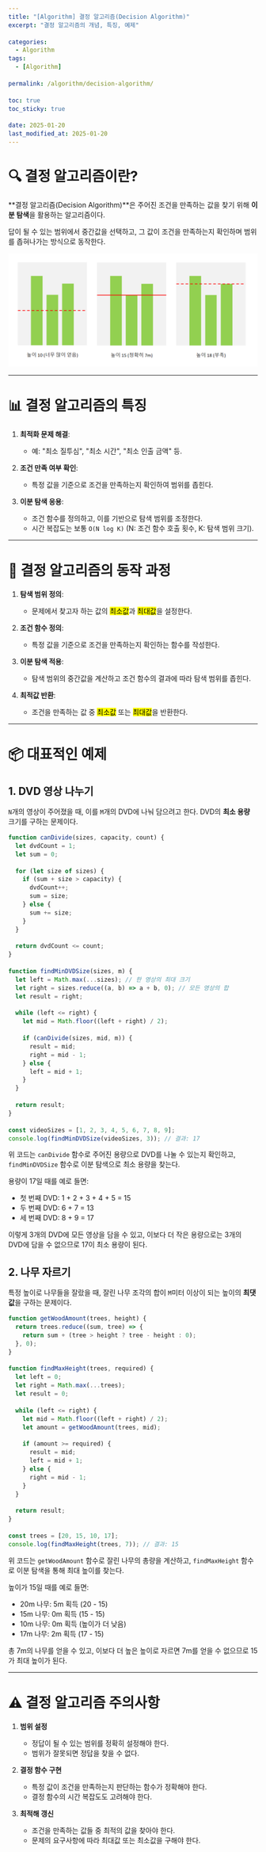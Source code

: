 ```yaml
---
title: "[Algorithm] 결정 알고리즘(Decision Algorithm)"
excerpt: "결정 알고리즘의 개념, 특징, 예제"

categories:
  - Algorithm
tags:
  - [Algorithm]

permalink: /algorithm/decision-algorithm/

toc: true
toc_sticky: true

date: 2025-01-20
last_modified_at: 2025-01-20
---
```


# 🔍 결정 알고리즘이란?

**결정 알고리즘(Decision Algorithm)**은 주어진 조건을 만족하는 값을 찾기 위해 **이분 탐색**을 활용하는 알고리즘이다.

답이 될 수 있는 범위에서 중간값을 선택하고, 그 값이 조건을 만족하는지 확인하며 범위를 좁혀나가는 방식으로 동작한다.

![decision](/assets/images/posts_img/algorithm/decision.png)

---

# 📊 결정 알고리즘의 특징

1. **최적화 문제 해결**:

   - 예: "최소 질투심", "최소 시간", "최소 인출 금액" 등.

2. **조건 만족 여부 확인**:

   - 특정 값을 기준으로 조건을 만족하는지 확인하여 범위를 좁힌다.

3. **이분 탐색 응용**:
   - 조건 함수를 정의하고, 이를 기반으로 탐색 범위를 조정한다.
   - 시간 복잡도는 보통 `O(N log K)` (N: 조건 함수 호출 횟수, K: 탐색 범위 크기).

---

# 🔄 결정 알고리즘의 동작 과정

1. **탐색 범위 정의**:

   - 문제에서 찾고자 하는 값의 <mark>최소값</mark>과 <mark>최대값</mark>을 설정한다.

2. **조건 함수 정의**:

   - 특정 값을 기준으로 조건을 만족하는지 확인하는 함수를 작성한다.

3. **이분 탐색 적용**:

   - 탐색 범위의 중간값을 계산하고 조건 함수의 결과에 따라 탐색 범위를 좁힌다.

4. **최적값 반환**:
   - 조건을 만족하는 값 중 <mark>최소값</mark> 또는 <mark>최대값</mark>을 반환한다.

---

# 📦 대표적인 예제

<h2>1. DVD 영상 나누기</h2>

`N`개의 영상이 주어졌을 때, 이를 `M`개의 DVD에 나눠 담으려고 한다. DVD의 **최소 용량** 크기를 구하는 문제이다.

```javascript
function canDivide(sizes, capacity, count) {
  let dvdCount = 1;
  let sum = 0;

  for (let size of sizes) {
    if (sum + size > capacity) {
      dvdCount++;
      sum = size;
    } else {
      sum += size;
    }
  }

  return dvdCount <= count;
}

function findMinDVDSize(sizes, m) {
  let left = Math.max(...sizes); // 한 영상의 최대 크기
  let right = sizes.reduce((a, b) => a + b, 0); // 모든 영상의 합
  let result = right;

  while (left <= right) {
    let mid = Math.floor((left + right) / 2);

    if (canDivide(sizes, mid, m)) {
      result = mid;
      right = mid - 1;
    } else {
      left = mid + 1;
    }
  }

  return result;
}

const videoSizes = [1, 2, 3, 4, 5, 6, 7, 8, 9];
console.log(findMinDVDSize(videoSizes, 3)); // 결과: 17
```

위 코드는 `canDivide` 함수로 주어진 용량으로 DVD를 나눌 수 있는지 확인하고, `findMinDVDSize` 함수로 이분 탐색으로 최소 용량을 찾는다.

용량이 17일 때를 예로 들면:

- 첫 번째 DVD: 1 + 2 + 3 + 4 + 5 = 15
- 두 번째 DVD: 6 + 7 = 13
- 세 번째 DVD: 8 + 9 = 17

이렇게 3개의 DVD에 모든 영상을 담을 수 있고, 이보다 더 작은 용량으로는 3개의 DVD에 담을 수 없으므로 17이 최소 용량이 된다.

<h2>2. 나무 자르기</h2>

특정 높이로 나무들을 잘랐을 때, 잘린 나무 조각의 합이 `M`미터 이상이 되는 높이의 **최댓값**을 구하는 문제이다.

```javascript
function getWoodAmount(trees, height) {
  return trees.reduce((sum, tree) => {
    return sum + (tree > height ? tree - height : 0);
  }, 0);
}

function findMaxHeight(trees, required) {
  let left = 0;
  let right = Math.max(...trees);
  let result = 0;

  while (left <= right) {
    let mid = Math.floor((left + right) / 2);
    let amount = getWoodAmount(trees, mid);

    if (amount >= required) {
      result = mid;
      left = mid + 1;
    } else {
      right = mid - 1;
    }
  }

  return result;
}

const trees = [20, 15, 10, 17];
console.log(findMaxHeight(trees, 7)); // 결과: 15
```

위 코드는 `getWoodAmount` 함수로 잘린 나무의 총량을 계산하고, `findMaxHeight` 함수로 이분 탐색을 통해 최대 높이를 찾는다.

높이가 15일 때를 예로 들면:

- 20m 나무: 5m 획득 (20 - 15)
- 15m 나무: 0m 획득 (15 - 15)
- 10m 나무: 0m 획득 (높이가 더 낮음)
- 17m 나무: 2m 획득 (17 - 15)

총 7m의 나무를 얻을 수 있고, 이보다 더 높은 높이로 자르면 7m를 얻을 수 없으므로 15가 최대 높이가 된다.

---

# ⚠️ 결정 알고리즘 주의사항

1. **범위 설정**

   - 정답이 될 수 있는 범위를 정확히 설정해야 한다.
   - 범위가 잘못되면 정답을 찾을 수 없다.

2. **결정 함수 구현**

   - 특정 값이 조건을 만족하는지 판단하는 함수가 정확해야 한다.
   - 결정 함수의 시간 복잡도도 고려해야 한다.

3. **최적해 갱신**

   - 조건을 만족하는 값들 중 최적의 값을 찾아야 한다.
   - 문제의 요구사항에 따라 최대값 또는 최소값을 구해야 한다.
